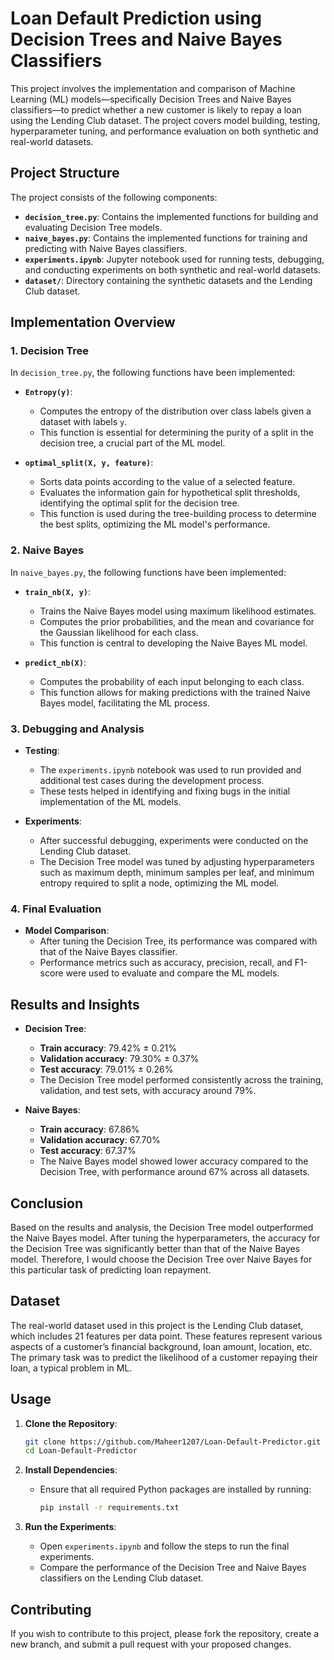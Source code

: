 # Loan Default Prediction using Decision Trees and Naive Bayes Classifiers

This project involves the implementation and comparison of Machine Learning (ML) models—specifically Decision Trees and Naive Bayes classifiers—to predict whether a new customer is likely to repay a loan using the Lending Club dataset. The project covers model building, testing, hyperparameter tuning, and performance evaluation on both synthetic and real-world datasets.

## Project Structure

The project consists of the following components:

- **`decision_tree.py`**: Contains the implemented functions for building and evaluating Decision Tree models.
- **`naive_bayes.py`**: Contains the implemented functions for training and predicting with Naive Bayes classifiers.
- **`experiments.ipynb`**: Jupyter notebook used for running tests, debugging, and conducting experiments on both synthetic and real-world datasets.
- **`dataset/`**: Directory containing the synthetic datasets and the Lending Club dataset.

## Implementation Overview

### 1. Decision Tree

In `decision_tree.py`, the following functions have been implemented:

- **`Entropy(y)`**: 
  - Computes the entropy of the distribution over class labels given a dataset with labels `y`.
  - This function is essential for determining the purity of a split in the decision tree, a crucial part of the ML model.

- **`optimal_split(X, y, feature)`**: 
  - Sorts data points according to the value of a selected feature.
  - Evaluates the information gain for hypothetical split thresholds, identifying the optimal split for the decision tree.
  - This function is used during the tree-building process to determine the best splits, optimizing the ML model's performance.

### 2. Naive Bayes

In `naive_bayes.py`, the following functions have been implemented:

- **`train_nb(X, y)`**:
  - Trains the Naive Bayes model using maximum likelihood estimates.
  - Computes the prior probabilities, and the mean and covariance for the Gaussian likelihood for each class.
  - This function is central to developing the Naive Bayes ML model.

- **`predict_nb(X)`**:
  - Computes the probability of each input belonging to each class.
  - This function allows for making predictions with the trained Naive Bayes model, facilitating the ML process.

### 3. Debugging and Analysis

- **Testing**: 
  - The `experiments.ipynb` notebook was used to run provided and additional test cases during the development process.
  - These tests helped in identifying and fixing bugs in the initial implementation of the ML models.

- **Experiments**:
  - After successful debugging, experiments were conducted on the Lending Club dataset.
  - The Decision Tree model was tuned by adjusting hyperparameters such as maximum depth, minimum samples per leaf, and minimum entropy required to split a node, optimizing the ML model.

### 4. Final Evaluation

- **Model Comparison**:
  - After tuning the Decision Tree, its performance was compared with that of the Naive Bayes classifier.
  - Performance metrics such as accuracy, precision, recall, and F1-score were used to evaluate and compare the ML models.

## Results and Insights

- **Decision Tree**:
  - **Train accuracy**: 79.42% ± 0.21%
  - **Validation accuracy**: 79.30% ± 0.37%
  - **Test accuracy**: 79.01% ± 0.26%
  - The Decision Tree model performed consistently across the training, validation, and test sets, with accuracy around 79%.

- **Naive Bayes**:
  - **Train accuracy**: 67.86%
  - **Validation accuracy**: 67.70%
  - **Test accuracy**: 67.37%
  - The Naive Bayes model showed lower accuracy compared to the Decision Tree, with performance around 67% across all datasets.

## Conclusion

Based on the results and analysis, the Decision Tree model outperformed the Naive Bayes model. After tuning the hyperparameters, the accuracy for the Decision Tree was significantly better than that of the Naive Bayes model. Therefore, I would choose the Decision Tree over Naive Bayes for this particular task of predicting loan repayment.

## Dataset

The real-world dataset used in this project is the Lending Club dataset, which includes 21 features per data point. These features represent various aspects of a customer’s financial background, loan amount, location, etc. The primary task was to predict the likelihood of a customer repaying their loan, a typical problem in ML.

## Usage

1. **Clone the Repository**: 
    ```bash
    git clone https://github.com/Maheer1207/Loan-Default-Predictor.git
    cd Loan-Default-Predictor
    ```

2. **Install Dependencies**: 
   - Ensure that all required Python packages are installed by running:
     ```bash
     pip install -r requirements.txt
     ```

3. **Run the Experiments**:
   - Open `experiments.ipynb` and follow the steps to run the final experiments.
   - Compare the performance of the Decision Tree and Naive Bayes classifiers on the Lending Club dataset.

## Contributing

If you wish to contribute to this project, please fork the repository, create a new branch, and submit a pull request with your proposed changes.
